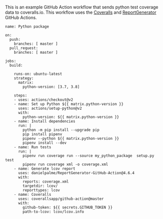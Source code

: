 This is an example GitHub Action workflow that sends python test coverage data to coveralls.io. This workflow uses the [Coveralls](https://github.com/marketplace/actions/coveralls-github-action) and [ReportGenerator](https://github.com/marketplace/actions/reportgenerator) GitHub Actions.

```
name: Python package

on:
  push:
    branches: [ master ]
  pull_request:
    branches: [ master ]

jobs:
  build:

    runs-on: ubuntu-latest
    strategy:
      matrix:
        python-version: [3.7, 3.8]

    steps:
    - uses: actions/checkout@v2
    - name: Set up Python ${{ matrix.python-version }}
      uses: actions/setup-python@v2
      with:
        python-version: ${{ matrix.python-version }}
    - name: Install dependencies
      run: |
        python -m pip install --upgrade pip
        pip install pipenv
        pipenv --python ${{ matrix.python-version }}
        pipenv install --dev 
    - name: Run tests
      run: |
        pipenv run coverage run --source my_python_package  setup.py test
        pipenv run coverage xml -o coverage.xml
    - name: Generate lcov report 
      uses: danielpalme/ReportGenerator-GitHub-Action@4.6.4
      with:
        reports: coverage.xml
        targetdir: lcov/
        reporttypes: lcov
    - name: Coveralls
      uses: coverallsapp/github-action@master
      with:
        github-token: ${{ secrets.GITHUB_TOKEN }}
        path-to-lcov: lcov/lcov.info

```

